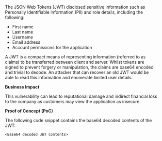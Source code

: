 The JSON Web Tokens (JWT) disclosed sensitive information such as Personally Identifiable Information (PII) and role details, including the following:

* First name
* Last name
* Username
* Email address
* Account permissions for the application

A JWT is a compact means of representing information (referred to as claims) to be transferred between client and server. Whilst tokens are signed to prevent forgery or manipulation, the claims are base64 encoded and trivial to decode. An attacker that can recover an old JWT would be able to read this information and enumerate limited user details.

**Business Impact**

This vulnerability can lead to reputational damage and indirect financial loss to the company as customers may view the application as insecure.


**Proof of Concept (PoC)**

The following code snippet contains the base64 decoded contents of the JWT:

```
<Base64 decoded JWT Contents>
```
